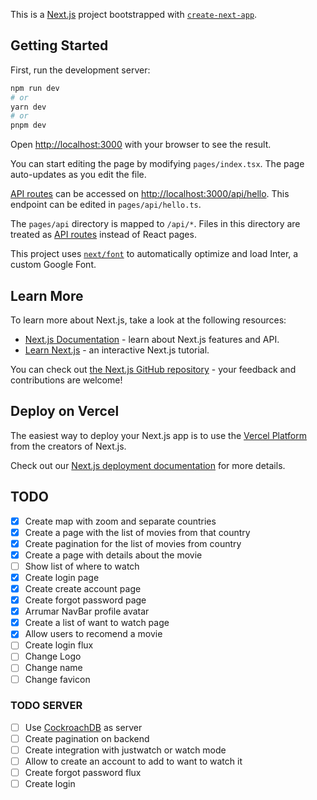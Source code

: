 This is a [Next.js](https://nextjs.org/) project bootstrapped with [`create-next-app`](https://github.com/vercel/next.js/tree/canary/packages/create-next-app).

## Getting Started

First, run the development server:

```bash
npm run dev
# or
yarn dev
# or
pnpm dev
```

Open [http://localhost:3000](http://localhost:3000) with your browser to see the result.

You can start editing the page by modifying `pages/index.tsx`. The page auto-updates as you edit the file.

[API routes](https://nextjs.org/docs/api-routes/introduction) can be accessed on [http://localhost:3000/api/hello](http://localhost:3000/api/hello). This endpoint can be edited in `pages/api/hello.ts`.

The `pages/api` directory is mapped to `/api/*`. Files in this directory are treated as [API routes](https://nextjs.org/docs/api-routes/introduction) instead of React pages.

This project uses [`next/font`](https://nextjs.org/docs/basic-features/font-optimization) to automatically optimize and load Inter, a custom Google Font.

## Learn More

To learn more about Next.js, take a look at the following resources:

- [Next.js Documentation](https://nextjs.org/docs) - learn about Next.js features and API.
- [Learn Next.js](https://nextjs.org/learn) - an interactive Next.js tutorial.

You can check out [the Next.js GitHub repository](https://github.com/vercel/next.js/) - your feedback and contributions are welcome!

## Deploy on Vercel

The easiest way to deploy your Next.js app is to use the [Vercel Platform](https://vercel.com/new?utm_medium=default-template&filter=next.js&utm_source=create-next-app&utm_campaign=create-next-app-readme) from the creators of Next.js.

Check out our [Next.js deployment documentation](https://nextjs.org/docs/deployment) for more details.

## TODO
- [x] Create map with zoom and separate countries
- [x] Create a page with the list of movies from that country
- [x] Create pagination for the list of movies from country
- [x] Create a page with details about the movie
- [ ] Show list of where to watch
- [x] Create login page
- [x] Create create account page
- [x] Create forgot password page
- [x] Arrumar NavBar profile avatar
- [x] Create a list of want to watch page
- [x] Allow users to recomend a movie
- [ ] Create login flux
- [ ] Change Logo
- [ ] Change name
- [ ] Change favicon

### TODO SERVER
- [ ] Use [CockroachDB](https://cockroachlabs.cloud/signup) as server
- [ ] Create pagination on backend
- [ ] Create integration with justwatch or watch mode
- [ ] Allow to create an account to add to want to watch it
- [ ] Create forgot password flux
- [ ] Create login
